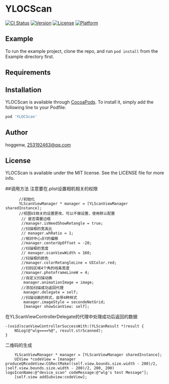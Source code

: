 # YLOCScan

[![CI Status](https://img.shields.io/travis/hoggenw/YLOCScan.svg?style=flat)](https://travis-ci.org/hoggenw/YLOCScan)
[![Version](https://img.shields.io/cocoapods/v/YLOCScan.svg?style=flat)](https://cocoapods.org/pods/YLOCScan)
[![License](https://img.shields.io/cocoapods/l/YLOCScan.svg?style=flat)](https://cocoapods.org/pods/YLOCScan)
[![Platform](https://img.shields.io/cocoapods/p/YLOCScan.svg?style=flat)](https://cocoapods.org/pods/YLOCScan)

## Example

To run the example project, clone the repo, and run `pod install` from the Example directory first.

## Requirements

## Installation

YLOCScan is available through [CocoaPods](https://cocoapods.org). To install
it, simply add the following line to your Podfile:

```ruby
pod 'YLOCScan'
```

## Author

hoggenw, 253192463@qq.com

## License

YLOCScan is available under the MIT license. See the LICENSE file for more info.

##调用方法
注意要在.plist设置相机相关的权限
```
      //初始化
      YLScanViewManager * manager = [YLScanViewManager sharedInstance];
      //视图UI相关的设置更改，可以不做设置，使用默认配置
       // 是否需要边框
       //manager.isNeedShowRetangle = true;
       //扫描框的宽高比
       // manager.whRatio = 1;
       //相对中心点Y的偏移
       //manager.centerUpOffset = -20;
       //扫描框的宽度
       // manager.scanViewWidth = 160;
       //扫描框的颜色
       //manager.colorRetangleLine = UIColor.red;
       //扫码区域4个角的线条宽度
       //manager.photoframeLineW = 4;  
       //自定义扫描动画
        manager.animationImage = image;
       //添加扫描成功返回代理
        manager.delegate = self;
       //扫描动画的样式，自带4种样式
        manager.imageStyle = secondeNetGrid;
        [manager showScanView: self];

```
在YLScanViewControllerDelegate的代理中处理成功后返回的数据

```
-(void)scanViewControllerSuccessWith:(YLScanResult *)result {
    NSLog(@"wlg====%@", result.strScanned);
}

```
二维码的生成

```
    YLScanViewManager * manager = [YLScanViewManager sharedInstance];
    UIView *codeView = [manager produceQRcodeView:CGRectMake((self.view.bounds.size.width - 200)/2, (self.view.bounds.size.width - 200)/2, 200, 200) logoIconName:@"device_scan" codeMessage:@"wlg's test Message"];
    [self.view addSubview:codeView];

```

















